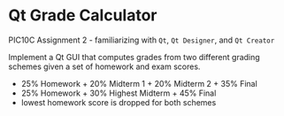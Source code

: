 # Qt Grade Calculator
PIC10C Assignment 2 - familiarizing with `Qt`, `Qt Designer`, and `Qt Creator`

Implement a Qt GUI that computes grades from two different grading schemes given a set of homework and exam scores.
- 25% Homework + 20% Midterm 1 + 20% Midterm 2 + 35% Final
- 25% Homework + 30% Highest Midterm + 45% Final
- lowest homework score is dropped for both schemes
